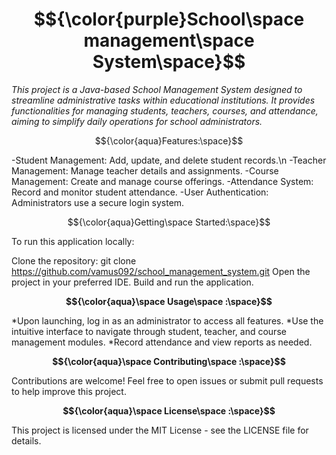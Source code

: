 
# $${\color{purple}School\space management\space System\space}$$ 
*This project is a Java-based School Management System designed to streamline administrative tasks within educational institutions. It provides functionalities for managing students, teachers, courses, and attendance, aiming to simplify daily operations for school administrators.*



$${\color{aqua}Features:\space}$$

-Student Management: Add, update, and delete student records.\n
-Teacher Management: Manage teacher details and assignments.
-Course Management: Create and manage course offerings.
-Attendance System: Record and monitor student attendance.
-User Authentication: Administrators use a secure login system.

$${\color{aqua}Getting\space Started:\space}$$

To run this application locally:

Clone the repository: git clone https://github.com/vamus092/school_management_system.git
Open the project in your preferred IDE.
Build and run the application.

**$${\color{aqua}\space Usage\space :\space}$$**

*Upon launching, log in as an administrator to access all features.
*Use the intuitive interface to navigate through student, teacher, and course management modules.
*Record attendance and view reports as needed.


**$${\color{aqua}\space Contributing\space :\space}$$**

Contributions are welcome! Feel free to open issues or submit pull requests to help improve this project.

**$${\color{aqua}\space License\space :\space}$$**

This project is licensed under the MIT License - see the LICENSE file for details.
